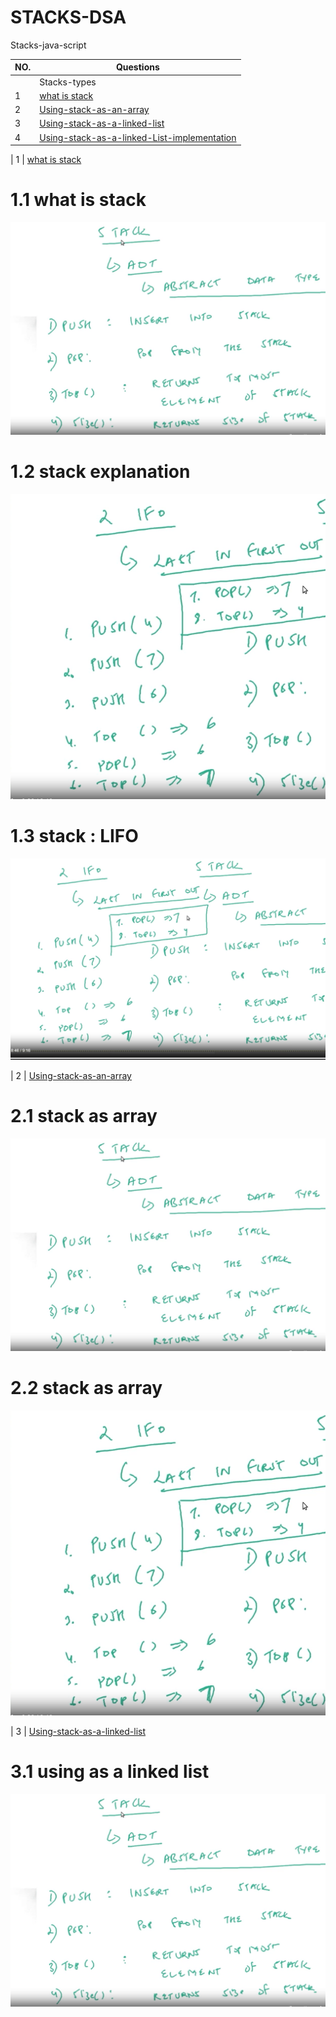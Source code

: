 # STACKS-DSA
Stacks-java-script


| NO. | Questions                                                                                                                                                                  |
| --- | ----------------------------------------------------------------------------------------------------------------------------------------------------------------------------------------------------------------------------------------------- |   
|     |   Stacks-types                                                                                                                                                             |
|  1  | [what is stack](#)                                                                                                                                                         |
|  2  | [Using-stack-as-an-array](#)                                                                                                                                               |
|  3  | [Using-stack-as-a-linked-list](#)                                                                                                                                          |
|  4  | [Using-stack-as-a-linked-List-implementation](#)                                                                                                                           |

|  1  | [what is stack](#)  
# 1.1 what is stack
![Image of Stack](./image1.png)

# 1.2 stack explanation
![Image of Stack](./image2.png)

# 1.3 stack : LIFO
![Image of Stack](./image3.png)

|  2  | [Using-stack-as-an-array](#)   

# 2.1 stack as array
![Image of stack as an array](./image1.png)

# 2.2 stack as array
![Image of stack as an array](./image2.png)

|  3  | [Using-stack-as-a-linked-list](#)   

# 3.1 using as a linked list
![using stack as a linked list](./image1.png)

